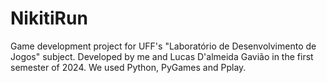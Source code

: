 # NikitiRun
Game development project for UFF's "Laboratório de Desenvolvimento de Jogos" subject. Developed by me and Lucas D'almeida Gavião in the first semester of 2024. We used Python, PyGames and Pplay.
